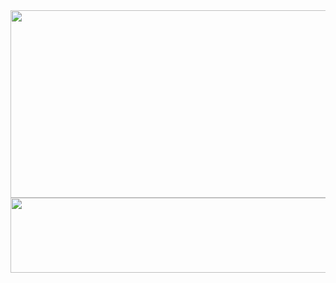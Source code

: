 
<a href="https://github.com/devxb/gitanimals">
<img
  src="https://render.gitanimals.org/farms/J-Jaeh"
  width="600"
  height="300"
/>
</a>

  
<a href="https://github.com/devxb/gitanimals">
  <img
    src="https://render.gitanimals.org/lines/J-Jaeh?pet-id=586467067300243647"
    width="600"
    height="120"
  />
</a>

